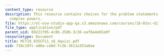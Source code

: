 ```yaml
---
content_type: resource
description: This resource contains choices for the problem statements related to
  complex powers.
file: https://ol-ocw-studio-app-qa.s3.amazonaws.com/courses/18-03sc-differential-equations-fall-2011/738c19fca80ace0dfc3b3611e353a8ae_MIT18_03SCF11_s6_4quizc.pdf
file_type: application/pdf
parent_uid: 69221f05-4c8b-250b-3c36-eaf8a4e65a9f
resourcetype: Document
title: MIT18_03SCF11_s6_4quizc.pdf
uid: 738c19fc-a80a-ce0d-fc3b-3611e353a8ae
---
```

